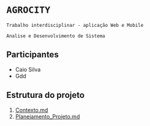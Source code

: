 # `AGROCITY` 
`Trabalho interdisciplinar - aplicação Web e Mobile`

`Analise e Desenvolvimento de Sistema` 


## Participantes 
 - Caio Silva
 - Gdd
## Estrutura do projeto 
1.   [Contexto.md](https://github.com/CaioS1lv2/Agrocity/blob/c553567dee8a7dcbcbab8470b6d52edd6e446bee/Documentos/1.%20Contexto.md)
2.   [Planejamento_Projeto.md]( https://github.com/CaioS1lv2/Agrocity/blob/7f9ac16f022a514516d3d7dbecc94fef16a538bc/Documentos/2.%20Planejamento_Projeto.md)      
